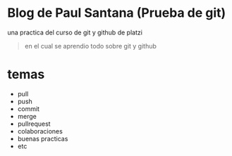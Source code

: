 
# Blog de Paul Santana (Prueba de git)

una practica del curso de git y github de platzi
>en el cual se aprendio todo sobre git y github


# temas
* pull 
* push
* commit
* merge
* pullrequest
* colaboraciones
* buenas practicas
* etc
